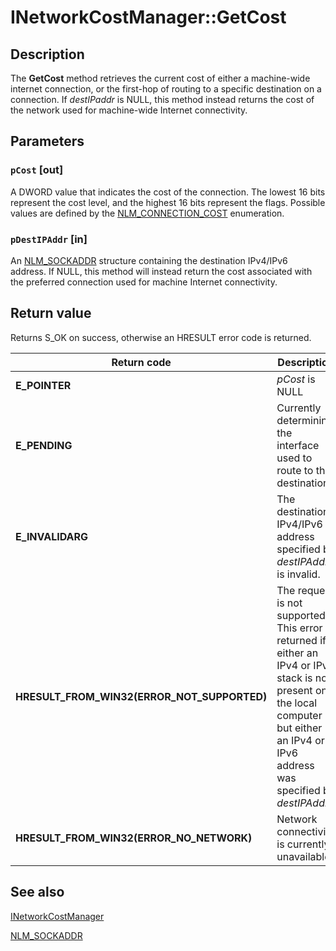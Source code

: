 # INetworkCostManager::GetCost

## Description

The **GetCost** method retrieves the current cost of either a machine-wide internet connection, or the first-hop of routing to a specific destination on a connection. If *destIPaddr* is NULL, this method instead returns the cost of the network used for machine-wide Internet connectivity.

## Parameters

### `pCost` [out]

A DWORD value that indicates the cost of the connection. The lowest 16 bits represent the cost level, and the highest 16 bits represent the flags. Possible values are defined by the [NLM_CONNECTION_COST](https://learn.microsoft.com/windows/desktop/api/netlistmgr/ne-netlistmgr-nlm_connection_cost) enumeration.

### `pDestIPAddr` [in]

An [NLM_SOCKADDR](https://learn.microsoft.com/windows/desktop/api/netlistmgr/ns-netlistmgr-nlm_sockaddr) structure containing the destination IPv4/IPv6 address. If NULL, this method will instead return the cost associated with the preferred connection used for machine Internet connectivity.

## Return value

Returns S_OK on success, otherwise an HRESULT error code is returned.

| Return code | Description |
| --- | --- |
| **E_POINTER** | *pCost* is NULL |
| **E_PENDING** | Currently determining the interface used to route to the destination |
| **E_INVALIDARG** | The destination IPv4/IPv6 address specified by *destIPAddr* is invalid. |
| **HRESULT_FROM_WIN32(ERROR_NOT_SUPPORTED)** | The request is not supported. This error is returned if either an IPv4 or IPv6 stack is not present on the local computer but either an IPv4 or IPv6 address was specified by *destIPAddr*. |
| **HRESULT_FROM_WIN32(ERROR_NO_NETWORK)** | Network connectivity is currently unavailable. |

## See also

[INetworkCostManager](https://learn.microsoft.com/windows/desktop/api/netlistmgr/nn-netlistmgr-inetworkcostmanager)

[NLM_SOCKADDR](https://learn.microsoft.com/windows/desktop/api/netlistmgr/ns-netlistmgr-nlm_sockaddr)